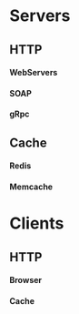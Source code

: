 # Servers

## HTTP

#### WebServers

#### SOAP

#### gRpc



## Cache

#### Redis

#### Memcache



# Clients

## HTTP

#### Browser

#### Cache

